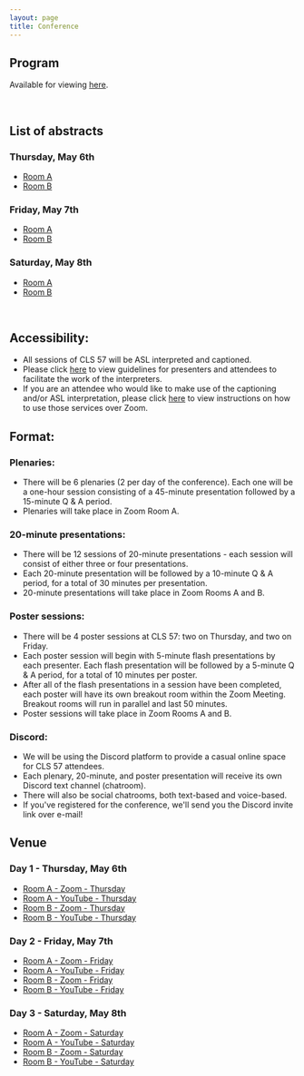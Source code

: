 ```yaml
---
layout: page
title: Conference
---
```

## Program 

Available for viewing [here](http://chicagolinguisticsociety.org/public/CLS_57_Schedule.pdf). 

<br> 

## List of abstracts

### Thursday, May 6th
- [Room A](https://drive.google.com/drive/folders/1sMsVOTj-0jwBnwr1qD5P1ph1qGwJCgq6?usp=sharing)
- [Room B](https://drive.google.com/drive/folders/1VR4WenKipmiv5SNfNxk9BSXdFN4Qv7rm?usp=sharing)

### Friday, May 7th
- [Room A](https://drive.google.com/drive/folders/1tnJGIummh10iq1SmkNO8xEk3HqfMLsKM?usp=sharing)
- [Room B](https://drive.google.com/drive/folders/1IMBzYR0qej8CJz1yyFmWcGxApIqTK6Bb?usp=sharing)

### Saturday, May 8th
- [Room A](https://drive.google.com/drive/folders/1nO_e66TQ4Z8Orhn-beSkTxwWwLZWdVrk?usp=sharing)
- [Room B](https://drive.google.com/drive/folders/1MG7Ja1JFt4rhccjaXtRSlSiuEz3tijDG?usp=sharing)
<br>

## Accessibility:
- All sessions of CLS 57 will be ASL interpreted and captioned. 
- Please click [here](https://docs.google.com/document/d/18deg4dLAPmgv9tH6u37khVNgQOz7qbu0jhny28-R4Pc/edit?usp=sharing) to view guidelines for presenters and attendees to facilitate the work of the interpreters. 
- If you are an attendee who would like to make use of the captioning and/or ASL interpretation, please click [here](https://docs.google.com/document/d/1kUB5v73LLDc-oKPfq-34WGP85PgY7jjM77H_65NDaXY/edit?usp=sharing) to view instructions on how to use those services over Zoom. 
## Format: 
### Plenaries:
- There will be 6 plenaries (2 per day of the conference). Each one will be a one-hour session consisting of a 45-minute presentation followed by a 15-minute Q & A period.
- Plenaries will take place in Zoom Room A. 

### 20-minute presentations: 
- There will be 12 sessions of 20-minute presentations - each session will consist of either three or four presentations. 
- Each 20-minute presentation will be followed by a 10-minute Q & A period, for a total of 30 minutes per presentation. 
- 20-minute presentations will take place in Zoom Rooms A and B. 

### Poster sessions:
- There will be 4 poster sessions at CLS 57: two on Thursday, and two on Friday. 
- Each poster session will begin with 5-minute flash presentations by each presenter. Each flash presentation will be followed by a 5-minute Q & A period, for a total of 10 minutes per poster. 
- After all of the flash presentations in a session have been completed, each poster will have its own breakout room within the Zoom Meeting. Breakout rooms will run in parallel and last 50 minutes. 
- Poster sessions will take place in Zoom Rooms A and B. 

### Discord: 
- We will be using the Discord platform to provide a casual online space for CLS 57 attendees. 
- Each plenary, 20-minute, and poster presentation will receive its own Discord text channel (chatroom). 
- There will also be social chatrooms, both text-based and voice-based. 
- If you've registered for the conference, we'll send you the Discord invite link over e-mail! 

## Venue

### Day 1 - Thursday, May 6th
- [Room A - Zoom - Thursday](https://uchicago.zoom.us/j/97096497547)
- [Room A - YouTube - Thursday](https://youtu.be/B3YCrJJGR0w)
- [Room B - Zoom - Thursday](https://uchicago.zoom.us/j/98579675649)
- [Room B - YouTube - Thursday](https://youtu.be/d8J7OYGFSZo)

### Day 2 - Friday, May 7th
- [Room A - Zoom - Friday](https://uchicago.zoom.us/j/98646487420)
- [Room A - YouTube - Friday](https://youtu.be/mLkBkahozuw)
- [Room B - Zoom - Friday](https://uchicago.zoom.us/j/96489699650)
- [Room B - YouTube - Friday](https://youtu.be/xfe_eKUyeLw)

### Day 3 - Saturday, May 8th
- [Room A - Zoom - Saturday](https://uchicago.zoom.us/j/95668204780)
- [Room A - YouTube - Saturday](https://youtu.be/LT2YjYeHRAk)
- [Room B - Zoom - Saturday](https://uchicago.zoom.us/j/97754915740)
- [Room B - YouTube - Saturday](https://youtu.be/RgbEAR59pHg)


